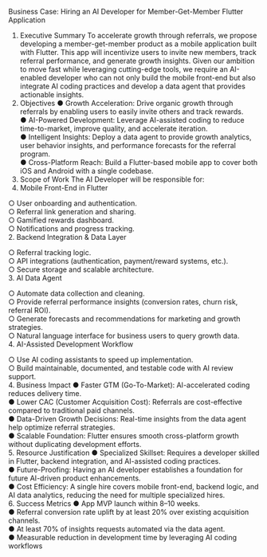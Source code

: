Business Case: Hiring an AI Developer for 
Member-Get-Member Flutter Application 
1. Executive Summary 
To accelerate growth through referrals, we propose developing a member-get-member 
product as a mobile application built with Flutter. This app will incentivize users to invite new 
members, track referral performance, and generate growth insights. Given our ambition to move 
fast while leveraging cutting-edge tools, we require an AI-enabled developer who can not only 
build the mobile front-end but also integrate AI coding practices and develop a data agent that 
provides actionable insights. 
2. Objectives 
●  Growth Acceleration: Drive organic growth through referrals by enabling users to easily 
invite others and track rewards.  
●  AI-Powered Development: Leverage AI-assisted coding to reduce time-to-market, 
improve quality, and accelerate iteration.  
●  Intelligent Insights: Deploy a data agent to provide growth analytics, user behavior 
insights, and performance forecasts for the referral program.  
●  Cross-Platform Reach: Build a Flutter-based mobile app to cover both iOS and Android 
with a single codebase.  
3. Scope of Work 
The AI Developer will be responsible for: 
1.  Mobile Front-End in Flutter 
 
○  User onboarding and authentication.  
○  Referral link generation and sharing.  
○  Gamified rewards dashboard.  
○  Notifications and progress tracking.  
2.  Backend Integration & Data Layer 
 
○  Referral tracking logic.  
○  API integrations (authentication, payment/reward systems, etc.).  
○  Secure storage and scalable architecture.  
3.  AI Data Agent 
 
○  Automate data collection and cleaning.  
○  Provide referral performance insights (conversion rates, churn risk, referral ROI).  
○  Generate forecasts and recommendations for marketing and growth strategies.  
○  Natural language interface for business users to query growth data.  
4.  AI-Assisted Development Workflow 
 
○  Use AI coding assistants to speed up implementation.  
○  Build maintainable, documented, and testable code with AI review support.  
4. Business Impact 
●  Faster GTM (Go-To-Market): AI-accelerated coding reduces delivery time.  
●  Lower CAC (Customer Acquisition Cost): Referrals are cost-effective compared to 
traditional paid channels.  
●  Data-Driven Growth Decisions: Real-time insights from the data agent help optimize 
referral strategies.  
●  Scalable Foundation: Flutter ensures smooth cross-platform growth without duplicating 
development efforts.  
5. Resource Justification 
●  Specialized Skillset: Requires a developer skilled in Flutter, backend integration, and 
AI-assisted coding practices.  
●  Future-Proofing: Having an AI developer establishes a foundation for future AI-driven 
product enhancements.  
●  Cost Efficiency: A single hire covers mobile front-end, backend logic, and AI data 
analytics, reducing the need for multiple specialized hires.  
6. Success Metrics 
●  App MVP launch within 8–10 weeks.  
●  Referral conversion rate uplift by at least 20% over existing acquisition channels.  
●  At least 70% of insights requests automated via the data agent.  
●  Measurable reduction in development time by leveraging AI coding workflows